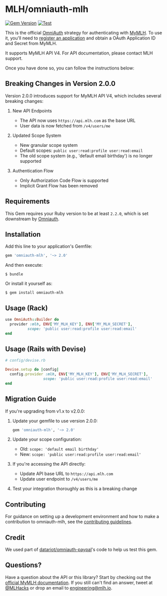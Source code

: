 # MLH/omniauth-mlh

[![Gem Version](https://badge.fury.io/rb/omniauth-mlh.svg)](https://badge.fury.io/rb/omniauth-mlh)
[![Test](https://github.com/MLH/omniauth-mlh/actions/workflows/test.yml/badge.svg)](https://github.com/MLH/omniauth-mlh/actions/workflows/test.yml)

This is the official [OmniAuth](https://github.com/omniauth/omniauth) strategy for
authenticating with [MyMLH](https://my.mlh.io). To use it, you'll need to
[register an application](https://my.mlh.io/oauth/applications) and obtain a OAuth Application ID and Secret from MyMLH.

It supports MyMLH API V4. For API documentation, please contact MLH support.

Once you have done so, you can follow the instructions below:

## Breaking Changes in Version 2.0.0

Version 2.0.0 introduces support for MyMLH API V4, which includes several breaking changes:

1. New API Endpoints
   - The API now uses `https://api.mlh.com` as the base URL
   - User data is now fetched from `/v4/users/me`

2. Updated Scope System
   - New granular scope system
   - Default scopes: `public user:read:profile user:read:email`
   - The old scope system (e.g., 'default email birthday') is no longer supported

3. Authentication Flow
   - Only Authorization Code Flow is supported
   - Implicit Grant Flow has been removed

## Requirements

This Gem requires your Ruby version to be at least `2.2.0`, which is set
downstream by [Omniauth](https://github.com/omniauth/omniauth/blob/master/omniauth.gemspec#L22).

## Installation

Add this line to your application's Gemfile:

```ruby
gem 'omniauth-mlh', '~> 2.0'
```

And then execute:

    $ bundle

Or install it yourself as:

    $ gem install omniauth-mlh

## Usage (Rack)

```ruby
use OmniAuth::Builder do
  provider :mlh, ENV['MY_MLH_KEY'], ENV['MY_MLH_SECRET'],
          scope: 'public user:read:profile user:read:email'
end
```

## Usage (Rails with Devise)

```ruby
# config/devise.rb

Devise.setup do |config|
  config.provider :mlh, ENV['MY_MLH_KEY'], ENV['MY_MLH_SECRET'],
                 scope: 'public user:read:profile user:read:email'
end
```

## Migration Guide

If you're upgrading from v1.x to v2.0.0:

1. Update your gemfile to use version 2.0.0:
   ```ruby
   gem 'omniauth-mlh', '~> 2.0'
   ```

2. Update your scope configuration:
   - Old: `scope: 'default email birthday'`
   - New: `scope: 'public user:read:profile user:read:email'`

3. If you're accessing the API directly:
   - Update API base URL to `https://api.mlh.com`
   - Update user endpoint to `/v4/users/me`

4. Test your integration thoroughly as this is a breaking change

## Contributing

For guidance on setting up a development environment and how to make a contribution to omniauth-mlh, see the [contributing guidelines](https://github.com/MLH/omniauth-mlh/blob/main/CONTRIBUTING.md).

## Credit

We used part of [datariot/omniauth-paypal](http://github.com/datariot/omniauth-paypal)'s code to help us test this gem.

## Questions?

Have a question about the API or this library? Start by checking out the
[official MyMLH documentation](https://my.mlh.io/docs). If you still can't
find an answer, tweet at [@MLHacks](http://twitter.com/mlhacks) or drop an
email to [engineering@mlh.io](mailto:engineering@mlh.io).
